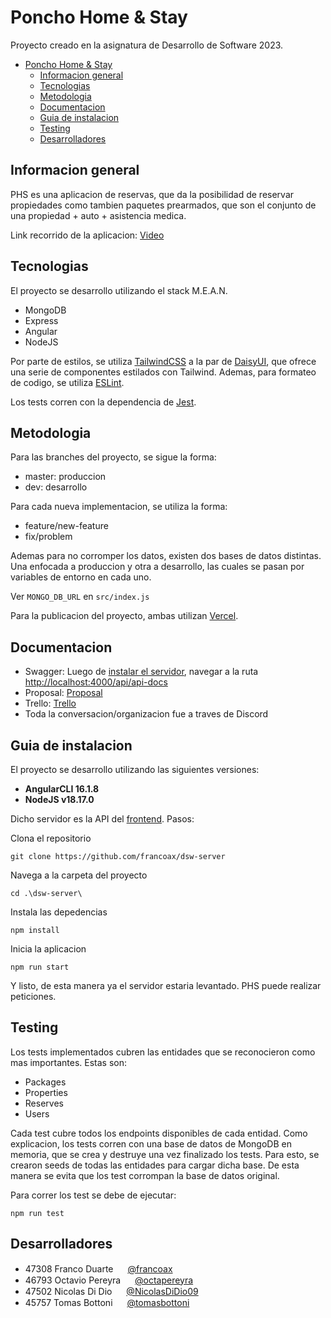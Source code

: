 # Poncho Home & Stay

Proyecto creado en la asignatura de Desarrollo de Software 2023.

- [Poncho Home \& Stay](#poncho-home--stay)
  - [Informacion general](#informacion-general)
  - [Tecnologias](#tecnologias)
  - [Metodologia](#metodologia)
  - [Documentacion](#documentacion)
  - [Guia de instalacion](#guia-de-instalacion)
  - [Testing](#testing)
  - [Desarrolladores](#desarrolladores)

## Informacion general
PHS es una aplicacion de reservas, que da la posibilidad de reservar propiedades como tambien paquetes
prearmados, que son el conjunto de una propiedad + auto + asistencia medica.

Link recorrido de la aplicacion: [Video](https://youtu.be/b80YyR5HQtM)

## Tecnologias
El proyecto se desarrollo utilizando el stack M.E.A.N.

* MongoDB
* Express
* Angular
* NodeJS

Por parte de estilos, se utiliza [TailwindCSS](https://tailwindcss.com/) a la par de [DaisyUI](https://daisyui.com/),
que ofrece una serie de componentes estilados con Tailwind. Ademas, para formateo de codigo, se utiliza [ESLint](https://eslint.org/).

Los tests corren con la dependencia de [Jest](https://jestjs.io/).

## Metodologia
Para las branches del proyecto, se sigue la forma:

* master: produccion
* dev: desarrollo

Para cada nueva implementacion, se utiliza la forma:

* feature/new-feature
* fix/problem

Ademas para no corromper los datos, existen dos bases de datos distintas. Una enfocada a produccion y otra a desarrollo, las cuales se pasan por
variables de entorno en cada uno.

Ver ```MONGO_DB_URL``` en ```src/index.js```

Para la publicacion del proyecto, ambas utilizan [Vercel](https://vercel.com).

## Documentacion
* Swagger: Luego de [instalar el servidor](#guia-de-instalacion), navegar a la ruta [http://localhost:4000/api/api-docs](http://localhost:4000/api/api-docs)
* Proposal: [Proposal](https://github.com/tomasbottoni/tp_Poncho-Home-Stay/blob/main/proposal.md)
* Trello: [Trello](https://trello.com/b/MFViuKQH)
* Toda la conversacion/organizacion fue a traves de Discord

## Guia de instalacion
El proyecto se desarrollo utilizando las siguientes versiones:

* **AngularCLI 16.1.8**
* **NodeJS v18.17.0**

Dicho servidor es la API del [frontend](https://github.com/francoax/dsw-app).
Pasos:

Clona el repositorio
```
git clone https://github.com/francoax/dsw-server
```

Navega a la carpeta del proyecto
```
cd .\dsw-server\
```

Instala las depedencias
```
npm install
```

Inicia la aplicacion
```
npm run start
```

Y listo, de esta manera ya el servidor estaria levantado. PHS puede realizar peticiones.

## Testing
Los tests implementados cubren las entidades que se reconocieron como mas importantes. Estas son:

* Packages
* Properties
* Reserves
* Users

Cada test cubre todos los endpoints disponibles de cada entidad.
Como explicacion, los tests corren con una base de datos de MongoDB en memoria, que se crea y destruye una vez finalizado los tests.
Para esto, se crearon seeds de todas las entidades para cargar dicha base. De esta manera se evita que los test corrompan la base de datos original.

Para correr los test se debe de ejecutar:
```
npm run test
```

## Desarrolladores
* 47308 Franco Duarte <img src="https://avatars.githubusercontent.com/u/87949682?v=4" height="15" width="15"> [@francoax](https://github.com/francoax)
* 46793 Octavio Pereyra <img src="https://avatars.githubusercontent.com/u/82680476?v=4" height="15" width="15"> [@octapereyra](https://github.com/octapereyra)
* 47502 Nicolas Di Dio <img src="https://avatars.githubusercontent.com/u/81826078?v=4" height="15" width="15"> [@NicolasDiDio09](https://github.com/NicolasDiDio09)
* 45757 Tomas Bottoni <img src="https://avatars.githubusercontent.com/u/81845990?v=4" height="15" width="15"> [@tomasbottoni](https://github.com/tomasbottoni)
